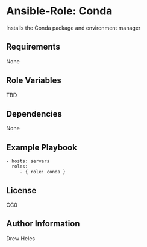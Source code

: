 Ansible-Role: Conda
=========

Installs the Conda package and environment manager

Requirements
------------

None

Role Variables
--------------

TBD

Dependencies
------------

None

Example Playbook
----------------

    - hosts: servers
      roles:
         - { role: conda }

License
-------

CC0

Author Information
------------------

Drew Heles
